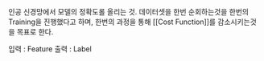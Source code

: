 인공 신경망에서 모델의 정확도롤 올리는 것.
데이터셋을 한번 순회하는것을 한번의 Training을 진행했다고 하며,
한번의 과정을 통해 [[Cost Function]]를 감소시키는것을 목표로 한다.

입력 : Feature
출력 : Label